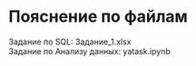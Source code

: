 # Пояснение по файлам
Задание по SQL: Задание_1.xlsx <br />
Задание по Анализу данных: yatask.ipynb
